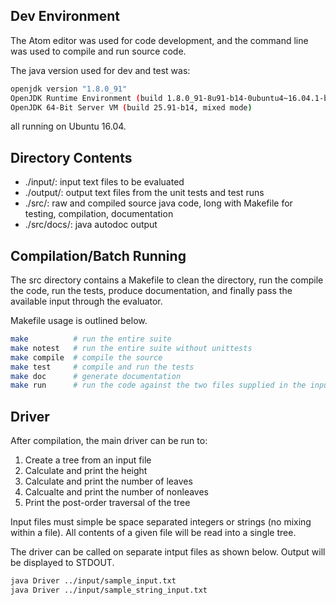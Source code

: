 Dev Environment
---------------
The Atom editor was used for code development, and the command line
was used to compile and run source code.

The java version used for dev and test was:

```bash
openjdk version "1.8.0_91"  
OpenJDK Runtime Environment (build 1.8.0_91-8u91-b14-0ubuntu4~16.04.1-b14)  
OpenJDK 64-Bit Server VM (build 25.91-b14, mixed mode)  
```
all running on Ubuntu 16.04.

Directory Contents  
------------------
*  ./input/: input text files to be evaluated
*  ./output/: output text files from the unit tests and test runs
*  ./src/: raw and compiled source java code, long with Makefile for testing, compilation, documentation
*  ./src/docs/: java autodoc output

Compilation/Batch Running
-------------------------
The src directory contains a Makefile to clean the directory, run the compile the code, run the tests, produce documentation, and finally pass the available input through the evaluator.

Makefile usage is outlined below.
```bash
make          # run the entire suite
make notest   # run the entire suite without unittests
make compile  # compile the source
make test     # compile and run the tests
make doc      # generate documentation
make run      # run the code against the two files supplied in the inputs directory
```

Driver
------
After compilation, the main driver can be run to:  
1.  Create a tree from an input file  
2.  Calculate and print the height  
3.  Calculate and print the number of leaves  
4.  Calcualte and print the number of nonleaves  
5.  Print the post-order traversal of the tree  

Input files must simple be space separated integers or strings (no mixing within a file).  All contents of a given file will be read into a single tree.

The driver can be called on separate intput files as shown below.  Output will be displayed to STDOUT.

```bash
java Driver ../input/sample_input.txt
java Driver ../input/sample_string_input.txt
```
